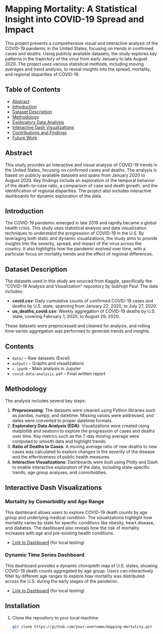# Mapping Mortality: A Statistical Insight into COVID-19 Spread and Impact

This project presents a comprehensive visual and interactive analysis of the COVID-19 pandemic in the United States, focusing on trends in confirmed cases and deaths. Using publicly available datasets, the study explores key patterns in the trajectory of the virus from early January to late August 2020. The project uses various statistical methods, including moving averages and trend analysis, to reveal insights into the spread, mortality, and regional disparities of COVID-19.

## Table of Contents
- [Abstract](#abstract)
- [Introduction](#introduction)
- [Dataset Description](#dataset-description)
- [Methodology](#methodology)
- [Exploratory Data Analysis](#exploratory-data-analysis)
- [Interactive Dash Visualizations](#interactive-dash-visualizations)
- [Contributions and Findings](#contributions-and-findings)
- [Future Work](#future-work)

## Abstract

This study provides an interactive and visual analysis of COVID-19 trends in the United States, focusing on confirmed cases and deaths. The analysis is based on publicly available datasets and spans from January 2020 to August 2020. Key findings include an exploration of the temporal behavior of the death-to-case ratio, a comparison of case and death growth, and the identification of regional disparities. The project also includes interactive dashboards for dynamic exploration of the data.

## Introduction

The COVID-19 pandemic emerged in late 2019 and rapidly became a global health crisis. This study uses statistical analysis and data visualization techniques to understand the progression of COVID-19 in the U.S. By leveraging both static and dynamic visualizations, the study aims to provide insights into the severity, spread, and impact of the virus across the country. It also highlights how the pandemic evolved over time, with a particular focus on mortality trends and the effect of regional differences.

## Dataset Description

The datasets used in this study are sourced from Kaggle, specifically the "COVID-19 Analysis and Visualization" repository by Subhojit Paul. The data includes:

- **covid.csv**: Daily cumulative counts of confirmed COVID-19 cases and deaths by U.S. state, spanning from January 22, 2020, to July 27, 2020.
- **us_deaths_covid.csv**: Weekly aggregation of COVID-19 deaths by U.S. state, covering February 1, 2020, to August 29, 2020.

These datasets were preprocessed and cleaned for analysis, and rolling time-series aggregation was performed to generate trends and insights.

## Contents

- `data/` – Raw datasets (Excel)
- `output/` – Graphs and visualizations
- `c.ipynb` – Main analysis in Jupyter
- `covid-data-analysis.pdf` – Final written report

## Methodology

The analysis includes several key steps:

1. **Preprocessing**: The datasets were cleaned using Python libraries such as pandas, numpy, and datetime. Missing values were addressed, and dates were converted to proper datetime formats.
2. **Exploratory Data Analysis (EDA)**: Visualizations were created using matplotlib and seaborn to explore the progression of cases and deaths over time. Key metrics such as the 7-day moving average were computed to smooth data and highlight trends.
3. **Ratio of Deaths to Cases**: A moving average ratio of new deaths to new cases was calculated to explore changes in the severity of the disease and the effectiveness of public health measures.
4. **Interactive Visualizations**: Dashboards were built using Plotly and Dash to enable interactive exploration of the data, including state-specific trends, age group analyses, and comorbidities.

## Interactive Dash Visualizations

### Mortality by Comorbidity and Age Range

This dashboard allows users to explore COVID-19 death counts by age group and underlying medical condition. The visualizations highlight how mortality varies by state for specific conditions like obesity, heart disease, and diabetes. The dashboard also reveals how the risk of mortality increases with age and pre-existing health conditions.

- [Link to Dashboard](http://127.0.0.1:8050/) (for local testing)

### Dynamic Time Series Dashboard

This dashboard provides a dynamic choropleth map of U.S. states, showing COVID-19 death counts aggregated by age group. Users can interactively filter by different age ranges to explore how mortality was distributed across the U.S. during the early stages of the pandemic.

- [Link to Dashboard](http://127.0.0.1:8051/) (for local testing)


## Installation

1. Clone the repository to your local machine:
   ```bash
   git clone https://github.com/your-username/mapping-mortality.git

